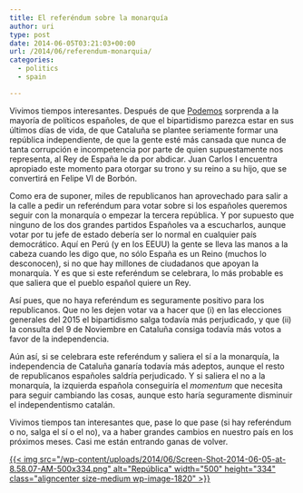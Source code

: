 ```yaml
---
title: El referéndum sobre la monarquía
author: uri
type: post
date: 2014-06-05T03:21:03+00:00
url: /2014/06/referendum-monarquia/
categories:
  - politics
  - spain

---
```

Vivimos tiempos interesantes. Después de que [Podemos][1] sorprenda a la mayoría de políticos españoles, de que el bipartidismo parezca estar en sus últimos días de vida, de que Cataluña se plantee seriamente formar una república independiente, de que la gente esté más cansada que nunca de tanta corrupción e incompetencia por parte de quien supuestamente nos representa, al Rey de España le da por abdicar. Juan Carlos I encuentra apropiado este momento para otorgar su trono y su reino a su hijo, que se convertirá en Felipe VI de Borbón.

Como era de suponer, miles de republicanos han aprovechado para salir a la calle a pedir un referéndum para votar sobre si los españoles queremos seguir con la monarquía o empezar la tercera república. Y por supuesto que ninguno de los dos grandes partidos Españoles va a escucharlos, aunque votar por tu jefe de estado debería ser lo normal en cualquier país democrático. Aquí en Perú (y en los EEUU) la gente se lleva las manos a la cabeza cuando les digo que, no sólo España es un Reino (muchos lo desconocen), si no que hay millones de ciudadanos que apoyan la monarquía. Y es que si este referéndum se celebrara, lo más probable es que saliera que el pueblo español quiere un Rey.

Así pues, que no haya referéndum es seguramente positivo para los republicanos. Que no les dejen votar va a hacer que (i) en las elecciones generales del 2015 el bipartidismo salga todavía más perjudicado, y que (ii) la consulta del 9 de Noviembre en Cataluña consiga todavía más votos a favor de la independencia.

Aún así, si se celebrara este referéndum y saliera el sí a la monarquía, la independencia de Cataluña ganaría todavía más adeptos, aunque el resto de republicanos españoles saldría perjudicado. Y si saliera el no a la monarquía, la izquierda española conseguiría el _momentum_ que necesita para seguir cambiando las cosas, aunque esto haría seguramente disminuir el independentismo catalán.

Vivimos tiempos tan interesantes que, pase lo que pase (si hay referéndum o no, salga el sí o el no), va a haber grandes cambios en nuestro país en los próximos meses. Casi me están entrando ganas de volver.

[{{< img src="/wp-content/uploads/2014/06/Screen-Shot-2014-06-05-at-8.58.07-AM-500x334.png" alt="República" width="500" height="334" class="aligncenter size-medium wp-image-1820" >}}][2]

 [1]: http://podemos.info/
 [2]: /wp-content/uploads/2014/06/Screen-Shot-2014-06-05-at-8.58.07-AM.png